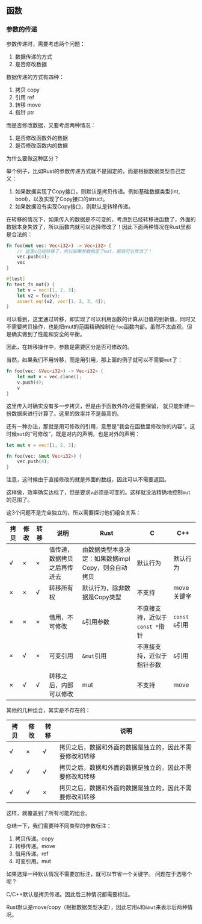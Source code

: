 ## 函数

### 参数的传递

参数传递时，需要考虑两个问题：

1. 数据传递的方式
2. 是否修改数据

数据传递的方式有四种：

1. 拷贝 copy
2. 引用 ref
3. 转移 move
4. 指针 ptr

而是否修改数据，又要考虑两种情况：

1. 是否修改函数外的数据
2. 是否修改函数内的数据

为什么要做这种区分？

举个例子，比如Rust的参数传递方式就不是固定的，而是根据数据类型自己定义：

1. 如果数据实现了Copy接口，则默认是拷贝传递。例如基础数据类型(int, bool)，以及实现了Copy接口的struct。
2. 如果数据没有实现Copy接口，则默认是转移传递。

在转移的情况下，如果传入的数据是不可变的，考虑到已经转移进函数了，外面的数据本身失效了，所以函数内就可以选择修改了！因此下面两种情况在Rust里都是合法的：

```rust
fn foo(mut vec: Vec<i32>) -> Vec<i32> {
    // 这里v已经转移了，所以如果参数指定了mut，那就可以修改了！
    vec.push(4);
    vec
}

#[test]
fn test_fn_mut() {
    let v = vec![1, 2, 3];
    let v2 = foo(v);
    assert_eq!(v2, vec![1, 2, 3, 4]);
}
```

可以看到，这里通过转移，即实现了可以利用函数的计算从旧值的到新值，同时又不需要拷贝操作，也能把mut的范围精确控制在`foo`函数内部。虽然不太直观，但是确实做到了性能和安全的平衡。

因此，在转移操作中，参数是需要区分是否可修改的。

当然，如果我们不用转移，而是用引用，那上面的例子就可以不需要`mut`了：

```rust
fn foo(vec: &Vec<i32>) -> Vec<i32> {
    let mut v = vec.clone();
    v.push(4);
    v
}
```

这里传入时确实没有多一步拷贝，但是由于函数外的`v`还需要保留，
就只能新建一份数据来进行计算了。这里的效率并不是最高的。

还有一种办法，那就是用可修改的引用，意思是“我会在函数里修改你的内容”。这时候`mut`的“可修改”，既是对内的声明，也是对外的声明：

```rust
let mut v = vec![1, 2, 3];

fn foo(vec: &mut Vec<i32>) {
    vec.push(4);
}
```

注意，这时候由于直接修改的就是外面的数组，因此可以不需要返回。

这样做，效率确实达标了，但是要求`v`必须是可变的。这样就没法精确地控制`mut`的范围了。


这3个问题不是完全独立的，所以需要探讨他们组合关系：


拷贝  |  修改  |  转移 |  说明 | Rust | C | C++
---|---|---|---|---|---|---
√  |  ×    |  × | 值传递，数据拷贝之后再传进去 | 由数据类型本身决定：如果数据impl Copy，则会自动拷贝  | 默认行为 | 默认行为
×  |  ×  |  √ | 转移所有权 | 默认行为，除非数据是Copy类型 | 不支持 | move关键字 |
×  |   ×  |  × | 借用，不可修改 | `&`引用参数 | 不直接支持，近似于`const *`指针 | `const &`引用
×  |  √  |  × | 可变引用 | `&mut`引用 | 不直接支持，近似于指针参数 | `&`引用
×  |  √  |  √ | 转移之后，内部可以修改 | mut | 不支持 | move |

其他的几种组合，其实是不存在的：

拷贝  |  修改  |  转移 | 说明
---|---|---|---
√  |  ×  |  √ | 拷贝之后，数据和外面的数据是独立的，因此不需要修改和转移
√  |  √  |  √ | 拷贝之后，数据和外面的数据是独立的，因此不需要修改和转移
√  |  √  |  × | 拷贝之后，数据和外面的数据是独立的，因此不需要修改和转移


这样，就覆盖到了所有可能的组合。

总结一下，我们需要种不同类型的参数标注：

1. 拷贝传递。copy
2. 转移传递。move
3. 借用传递。ref
4. 可变引用。mut

如果选择一种默认情况不需要加标注，就可以节省一个关键字。
问题在于选哪个呢？

C/C++默认是拷贝传递。因此后三种情况都需要标注。

Rust默认是move/copy（根据数据类型决定），因此它用`&`和`&mut`来表示后两种情况。